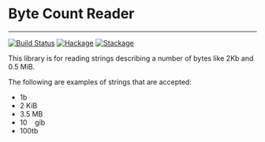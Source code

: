 # Byte Count Reader
-------------------

[![Build Status](https://app.travis-ci.com/danielrolls/byte-count-reader.svg?branch=master)](https://app.travis-ci.com/danielrolls/byte-count-reader)
[![Hackage](https://img.shields.io/hackage/v/byte-count-reader.svg)][hackage]
[![Stackage](https://www.stackage.org/package/byte-count-reader/badge/nightly?label=stackage)](https://www.stackage.org/package/byte-count-reader)

This library is for reading strings describing a number of bytes like 2Kb and 0.5 MiB.

The following are examples of strings that are accepted:
- 1b
- 2 KiB
- 3.5 MB
- 10 &nbsp;&nbsp; gib
- 100tb

[hackage]: http://hackage.haskell.org/package/byte-count-reader "Hackage"
